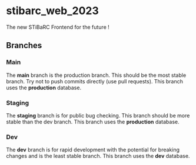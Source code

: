 # stibarc_web_2023
The new STiBaRC Frontend for the future !

## Branches

### Main

The **main** branch is the production branch. This should be the most stable branch. Try not to push commits directly (use pull requests). This branch uses the **production** database.

### Staging

The **staging** branch is for public bug checking. This branch should be more stable than the dev branch. This branch uses the **production** database.

### Dev

The **dev** branch is for rapid development with the potential for breaking changes and is the least stable branch. This branch uses the **dev** database.
